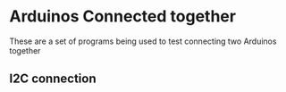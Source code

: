# Arduinos Connected together

These are a set of programs being used to test connecting two Arduinos together

## I2C connection



